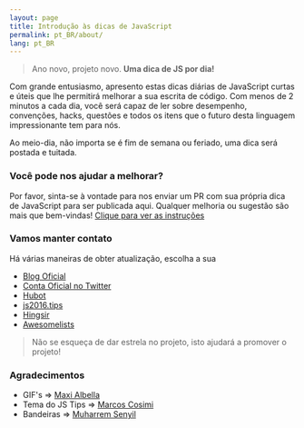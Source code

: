 ```yaml
---
layout: page
title: Introdução às dicas de JavaScript
permalink: pt_BR/about/
lang: pt_BR
---
```


> Ano novo, projeto novo. **Uma dica de JS por dia!**

Com grande entusiasmo, apresento estas dicas diárias de JavaScript curtas e úteis que lhe permitirá melhorar a sua escrita de código. Com menos de 2 minutos a cada dia, você será capaz de ler sobre desempenho, convenções, hacks, questões e todos os itens que o futuro desta linguagem impressionante tem para nós.

Ao meio-dia, não importa se é fim de semana ou feriado, uma dica será postada e tuitada.

### Você pode nos ajudar a melhorar?
Por favor, sinta-se à vontade para nos enviar um PR com sua própria dica de JavaScript para ser publicada aqui.
Qualquer melhoria ou sugestão são mais que bem-vindas!
[Clique para ver as instruções](https://github.com/loverajoel/jstips/blob/master/CONTRIBUTING.md)

### Vamos manter contato

Há várias maneiras de obter atualização, escolha a sua

- [Blog Oficial](http://www.jstips.co)
- [Conta Oficial no Twitter](https://twitter.com/tips_js)
- [Hubot](https://github.com/dggriffin/hubot-jstips)
- [js2016.tips](http://js2016.tips/)
- [Hingsir](http://hingsir.com/jstips-site/dist/tips/)
- [Awesomelists](https://awesomelists.top/#/repos/loverajoel/jstips)

> Não se esqueça de dar estrela no projeto, isto ajudará a promover o projeto!

### Agradecimentos

- GIF's => [Maxi Albella](https://dribbble.com/maxialbella)
- Tema do JS Tips => [Marcos Cosimi](https://github.com/markoscc)
- Bandeiras => [Muharrem Senyil](https://dribbble.com/shots/1211759-Free-195-Flat-Flags)
